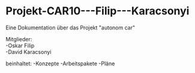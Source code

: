 # Projekt-CAR10---Filip---Karacsonyi

Eine Dokumentation über das Projekt "autonom car"  

Mitglieder:  
-Oskar Filip  
-David Karacsonyi  

beinhaltet:
-Konzepte
-Arbeitspakete
-Pläne